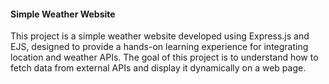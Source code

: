 #### Simple Weather Website

This project is a simple weather website developed using Express.js and EJS, designed to provide a hands-on learning experience for integrating location and weather APIs. 
The goal of this project is to understand how to fetch data from external APIs and display it dynamically on a web page.
